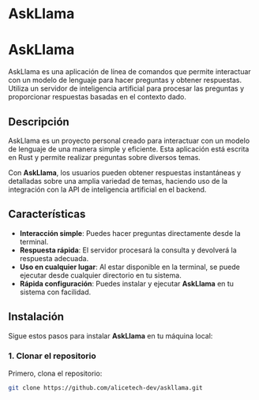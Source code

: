 # AskLlama

# AskLlama

AskLlama es una aplicación de línea de comandos que permite interactuar con un modelo de lenguaje para hacer preguntas y obtener respuestas. Utiliza un servidor de inteligencia artificial para procesar las preguntas y proporcionar respuestas basadas en el contexto dado.

## Descripción

AskLlama es un proyecto personal creado para interactuar con un modelo de lenguaje de una manera simple y eficiente. Esta aplicación está escrita en Rust y permite realizar preguntas sobre diversos temas. 

Con **AskLlama**, los usuarios pueden obtener respuestas instantáneas y detalladas sobre una amplia variedad de temas, haciendo uso de la integración con la API de inteligencia artificial en el backend.

## Características

- **Interacción simple**: Puedes hacer preguntas directamente desde la terminal.
- **Respuesta rápida**: El servidor procesará la consulta y devolverá la respuesta adecuada.
- **Uso en cualquier lugar**: Al estar disponible en la terminal, se puede ejecutar desde cualquier directorio en tu sistema.
- **Rápida configuración**: Puedes instalar y ejecutar **AskLlama** en tu sistema con facilidad.

## Instalación

Sigue estos pasos para instalar **AskLlama** en tu máquina local:

### 1. Clonar el repositorio

Primero, clona el repositorio:

```bash
git clone https://github.com/alicetech-dev/askllama.git


